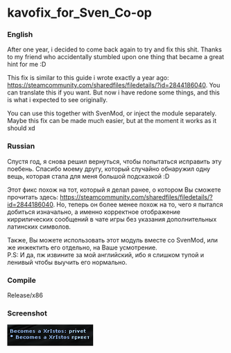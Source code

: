 # kavofix_for_Sven_Co-op
### English
After one year, i decided to come back again to try and fix this shit. Thanks to my friend who accidentally stumbled upon one thing that became a great hint for me :D

This fix is similar to this guide i wrote exactly a year ago: https://steamcommunity.com/sharedfiles/filedetails/?id=2844186040. 
You can translate this if you want. But now i have redone some things, and this is what i expected to see originally.

You can use this together with SvenMod, or inject the module separately. <br>Maybe this fix can be made much easier, but at the moment it works as it should xd

### Russian
Спустя год, я снова решил вернуться, чтобы попытаться исправить эту поебень. Спасибо моему другу, который случайно обнаружил одну вещь, которая стала для меня большой подсказкой :D

Этот фикс похож на тот, который я делал ранее, о котором Вы сможете прочитать здесь: https://steamcommunity.com/sharedfiles/filedetails/?id=2844186040. Но, теперь он более менее
похож на то, чего я пытался добиться изначально, а именно корректное отображение киррилических сообщений в чате игры без указания дополнительных латинских символов.

Также, Вы можете использовать этот модуль вместе со SvenMod, или же инжектить его отдельно, на Ваше усмотрение.<br>
P.S: И да, пж извините за мой английский, ибо я слишком тупой и ленивый чтобы выучить его нормально.

### Compile
Release/x86

### Screenshot
![Image alt](https://github.com/kekekekkek/kavofix_for_Sven_Co-op/blob/main/img/Screenshot_1.png)
